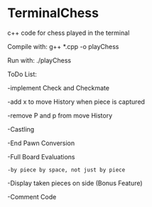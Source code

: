 # TerminalChess
c++ code for chess played in the terminal

Compile with: g++ *.cpp -o playChess

Run with: ./playChess

ToDo List:

  -implement Check and Checkmate

  -add x to move History when piece is captured

  -remove P and p from move History

  -Castling

  -End Pawn Conversion

  -Full Board Evaluations

    -by piece by space, not just by piece

   -Display taken pieces on side (Bonus Feature)
   
   -Comment Code
